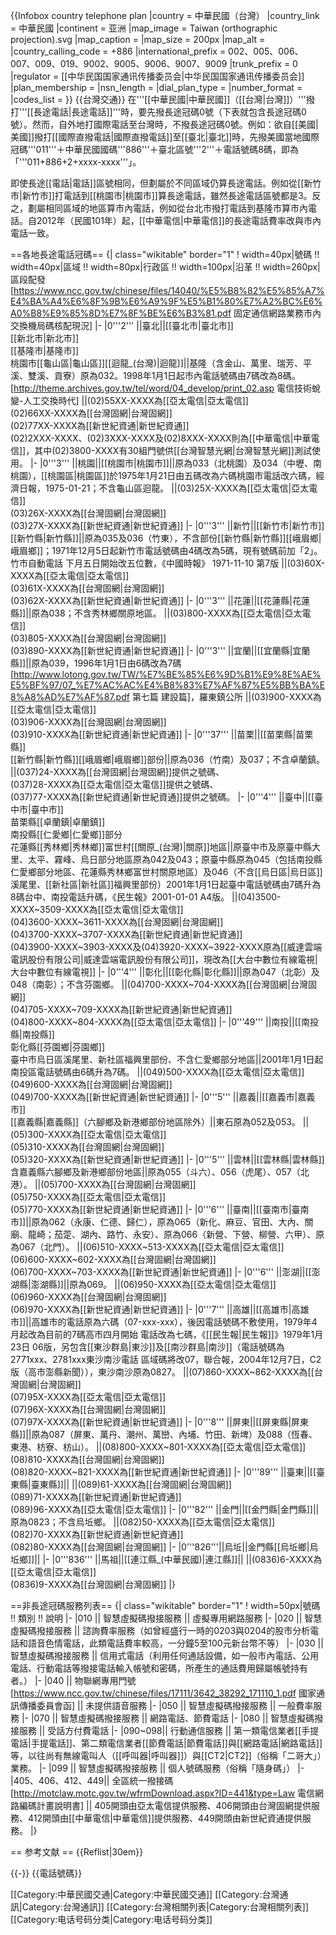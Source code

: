 {{Infobox country telephone plan
|country = 中華民國（台灣）
|country_link = 中華民國
|continent = 亚洲
|map_image = Taiwan (orthographic projection).svg
|map_caption = 
|map_size = 200px
|map_alt = 
|country_calling_code = +886
|international_prefix = 002、005、006、007、009、019、9002、9005、9006、9007、9009
|trunk_prefix =  0
|regulator = [[中华民国国家通讯传播委员会|中华民国国家通讯传播委员会]]
|plan_membership = 
|nsn_length = 
|dial_plan_type = 
|number_format = 
|codes_list = 
}}
{{台灣交通}}
在'''[[中華民國|中華民國]]（[[台灣|台灣]]）'''撥打'''[[長途電話|長途電話]]'''時，要先撥長途冠碼0號（下表就包含長途冠碼0號）。然而，自外地打國際電話至台灣時，不撥長途冠碼0號。例如：欲自[[美國|美國]]撥打[[國際直撥電話|國際直撥電話]]至[[臺北|臺北]]時，先撥美國當地國際冠碼'''011'''＋中華民國國碼'''886'''＋臺北區號'''2'''＋電話號碼8碼，即為「'''011+886+2+xxxx-xxxx'''」。

即使長途[[電話|電話]]區號相同，但劃屬於不同區域仍算長途電話。例如從[[新竹市|新竹市]]打電話到[[桃園市|桃園市]]算長途電話，雖然長途電話區號都是3。反之，劃屬相同區域的地區算市內電話，例如從台北市撥打電話到基隆市算市內電話。自2012年（民國101年）起，[[中華電信|中華電信]]的長途電話費率改與市內電話一致。

==各地長途電話冠碼==
{| class="wikitable" border="1"
! width=40px|號碼 !! width=40px|區域 !! width=80px|行政區 !! width=100px|沿革 !! width=260px|區段配發<ref>[https://www.ncc.gov.tw/chinese/files/14040/%E5%B8%82%E5%85%A7%E4%BA%A4%E6%8F%9B%E6%A9%9F%E5%B1%80%E7%A2%BC%E6%A0%B8%E9%85%8D%E7%8F%BE%E6%B3%81.pdf 固定通信網路業務市內交換機局碼核配現況]</ref>
|-
|0'''2'''  ||臺北||[[臺北市|臺北市]]<br>[[新北市|新北市]]<br>[[基隆市|基隆市]]<br>桃園市[[龜山區|龜山區]][[迴龍_(台灣)|迴龍]]||基隆（含金山、萬里、瑞芳、平溪、雙溪、貢寮）原為032。1998年1月1日起市內電話號碼由7碼改為8碼。<ref>[http://theme.archives.gov.tw/tel/word/04_develop/print_02.asp 電信技術蛻變-人工交換時代]</ref>
||(02)55XX-XXXX為[[亞太電信|亞太電信]]<br>(02)66XX-XXXX為[[台灣固網|台灣固網]]<br>(02)77XX-XXXX為[[新世紀資通|新世紀資通]]<br>(02)2XXX-XXXX、(02)3XXX-XXXX及(02)8XXX-XXXX則為[[中華電信|中華電信]]，其中(02)3800-XXXX有30組門號供[[台灣智慧光網|台灣智慧光網]]測試使用。
|-
|0'''3'''  ||桃園||[[桃園市|桃園市]]||原為033（北桃園）及034（中壢、南桃園），[[桃園區|桃園區]]於1975年1月21日由五碼改為六碼<ref>桃園市電話改六碼，經濟日報，1975-01-21</ref>；不含龜山區迴龍。
||(03)25X-XXXX為[[亞太電信|亞太電信]]<br>(03)26X-XXXX為[[台灣固網|台灣固網]]<br>(03)27X-XXXX為[[新世紀資通|新世紀資通]]
|-
|0'''3'''  ||新竹||[[新竹市|新竹市]]<br>[[新竹縣|新竹縣]]||原為035及036（竹東），不含部份[[新竹縣|新竹縣]][[峨眉鄉|峨眉鄉]]；1971年12月5日起新竹市電話號碼由4碼改為5碼，現有號碼前加「2」。<ref>竹市自動電話 下月五日開始改五位數，《中國時報》 1971-11-10 第7版</ref>
||(03)60X-XXXX為[[亞太電信|亞太電信]]<br>(03)61X-XXXX為[[台灣固網|台灣固網]]<br>(03)62X-XXXX為[[新世紀資通|新世紀資通]]
|-
|0'''3'''  ||花蓮||[[花蓮縣|花蓮縣]]||原為038；不含秀林鄉關原地區。
||(03)800-XXXX為[[亞太電信|亞太電信]]<br>(03)805-XXXX為[[台灣固網|台灣固網]]<br>(03)890-XXXX為[[新世紀資通|新世紀資通]]
|-
|0'''3'''  ||宜蘭||[[宜蘭縣|宜蘭縣]]||原為039，1996年1月1日由6碼改為7碼<ref>[http://www.lotong.gov.tw/TW/%E7%BE%85%E6%9D%B1%E9%8E%AE%E5%BF%97/07_%E7%AC%AC%E4%B8%83%E7%AF%87%E5%BB%BA%E8%A8%AD%E7%AF%87.pdf 第七篇 建設篇]，羅東鎮公所</ref>
||(03)900-XXXX為[[亞太電信|亞太電信]]<br>(03)906-XXXX為[[台灣固網|台灣固網]]<br>(03)910-XXXX為[[新世紀資通|新世紀資通]]
|-
|0'''37''' ||苗栗||[[苗栗縣|苗栗縣]]<br>[[新竹縣|新竹縣]][[峨眉鄉|峨眉鄉]]部份||原為036（竹南）及037；不含卓蘭鎮。
||(037)24-XXXX為[[台灣固網|台灣固網]]提供之號碼、<br>(037)28-XXXX為[[亞太電信|亞太電信]]提供之號碼、<br>(037)77-XXXX為[[新世紀資通|新世紀資通]]提供之號碼。
|-
|0'''4'''  ||臺中||[[臺中市|臺中市]]<br>苗栗縣[[卓蘭鎮|卓蘭鎮]]<br/>南投縣[[仁愛鄉|仁愛鄉]]部分<br/>花蓮縣[[秀林鄉|秀林鄉]]富世村[[關原_(台灣)|關原]]地區||原臺中市及原臺中縣大里、太平、霧峰、烏日部分地區原為042及043；原臺中縣原為045（包括南投縣仁愛鄉部分地區、花蓮縣秀林鄉富世村關原地區）及046（不含[[烏日區|烏日區]]溪尾里、[[新社區|新社區]]福興里部份）2001年1月1日起臺中電話號碼由7碼升為8碼<ref name="up8">台中、南投電話升碼，《民生報》2001-01-01 A4版</ref>。
||(04)3500-XXXX~3509-XXXX為[[亞太電信|亞太電信]]<br>(04)3600-XXXX~3611-XXXX為[[台灣固網|台灣固網]]<br>(04)3700-XXXX~3707-XXXX為[[新世紀資通|新世紀資通]]<br>(04)3900-XXXX~3903-XXXX及(04)3920-XXXX~3922-XXXX原為[[威達雲端電訊股份有限公司|威達雲端電訊股份有限公司]]，現改為[[大台中數位有線電視|大台中數位有線電視]]
|-
|0'''4'''  ||彰化||[[彰化縣|彰化縣]]||原為047（北彰）及048（南彰）；不含芬園鄉。
||(04)700-XXXX~704-XXXX為[[台灣固網|台灣固網]]<br>(04)705-XXXX~709-XXXX為[[新世紀資通|新世紀資通]]<br>(04)800-XXXX~804-XXXX為[[亞太電信|亞太電信]]
|-
|0'''49''' ||南投||[[南投縣|南投縣]]<br>彰化縣[[芬園鄉|芬園鄉]]<br>臺中市烏日區溪尾里、新社區福興里部份、不含仁愛鄉部分地區||2001年1月1日起南投區電話號碼由6碼升為7碼<ref name="up8"/>。
||(049)500-XXXX為[[亞太電信|亞太電信]]<br>(049)600-XXXX為[[台灣固網|台灣固網]]<br>(049)700-XXXX為[[新世紀資通|新世紀資通]]
|-
|0'''5'''  ||嘉義||[[嘉義市|嘉義市]]<br>[[嘉義縣|嘉義縣]]（六腳鄉及新港鄉部份地區除外）||東石原為052及053。
||(05)300-XXXX為[[亞太電信|亞太電信]]<br>(05)310-XXXX為[[台灣固網|台灣固網]]<br>(05)320-XXXX為[[新世紀資通|新世紀資通]]
|-
|0'''5'''  ||雲林||[[雲林縣|雲林縣]]<br>含嘉義縣六腳鄉及新港鄉部份地區||原為055（斗六）、056（虎尾）、057（北港）。
||(05)700-XXXX為[[台灣固網|台灣固網]]<br>(05)750-XXXX為[[亞太電信|亞太電信]]<br>(05)770-XXXX為[[新世紀資通|新世紀資通]]
|-
|0'''6'''  ||臺南||[[臺南市|臺南市]]||原為062（永康、仁德、歸仁），原為065（新化、麻豆、官田、大內、關廟、龍崎；茄萣、湖內、路竹、永安）、原為066（新營、下營、柳營、六甲）、原為067（北門）。
||(06)510-XXXX~513-XXXX為[[亞太電信|亞太電信]]<br>(06)600-XXXX~602-XXXX為[[台灣固網|台灣固網]]<br>(06)700-XXXX~703-XXXX為[[新世紀資通|新世紀資通]]
|-
|0'''6'''  ||澎湖||[[澎湖縣|澎湖縣]]||原為069。
||(06)950-XXXX為[[亞太電信|亞太電信]]<br>(06)960-XXXX為[[台灣固網|台灣固網]]<br>(06)970-XXXX為[[新世紀資通|新世紀資通]]
|-
|0'''7'''  ||高雄||[[高雄市|高雄市]]||高雄市的電話原為六碼（07-xxx-xxx），後因電話號碼不敷使用，1979年4月起改為目前的7碼<ref>高市四月開始 電話改為七碼，《[[民生報|民生報]]》1979年1月23日 06版</ref>，另包含[[東沙群島|東沙]]及[[南沙群島|南沙]]（電話號碼為2771xxx、2781xxx<ref>東沙南沙電話 區域碼將改07，聯合報，2004年12月7日，C2版（高市澎縣新聞）</ref>），東沙南沙原為0827。
||(07)860-XXXX~862-XXXX為[[台灣固網|台灣固網]]<br>(07)95X-XXXX為[[亞太電信|亞太電信]]<br>(07)96X-XXXX為[[台灣固網|台灣固網]]<br>(07)97X-XXXX為[[新世紀資通|新世紀資通]]
|-
|0'''8'''  ||屏東||[[屏東縣|屏東縣]]||原為087（屏東、萬丹、潮州、萬巒、內埔、竹田、新埤）及088（恆春、東港、枋寮、枋山）。
||(08)800-XXXX~801-XXXX為[[亞太電信|亞太電信]]<br>(08)810-XXXX為[[台灣固網|台灣固網]]<br>(08)820-XXXX~821-XXXX為[[新世紀資通|新世紀資通]]
|-
|0'''89''' ||臺東||[[臺東縣|臺東縣]]|| ||(089)61-XXXX為[[台灣固網|台灣固網]]<br>(089)71-XXXX為[[新世紀資通|新世紀資通]]<br>(089)96-XXXX為[[亞太電信|亞太電信]]
|-
|0'''82''' ||金門||[[金門縣|金門縣]]||原為0823；不含烏坵鄉。
||(082)50-XXXX為[[亞太電信|亞太電信]]<br>(082)70-XXXX為[[新世紀資通|新世紀資通]]<br>(082)80-XXXX為[[台灣固網|台灣固網]]
|-
|0'''826'''||烏坵||金門縣[[烏坵鄉|烏坵鄉]]||
|-
|0'''836''' ||馬祖||[[連江縣_(中華民國)|連江縣]]|| ||(0836)6-XXXX為[[亞太電信|亞太電信]]<br>(0836)9-XXXX為[[台灣固網|台灣固網]]
|}

==非長途冠碼服務列表==
{| class="wikitable" border="1"
! width=50px|號碼 !! 類別 !! 說明
|-
|010 || 智慧虛擬碼撥接服務 || 虛擬專用網路服務
|-
|020 || 智慧虛擬碼撥接服務 || 諮詢費率服務（如曾經盛行一時的0203與0204的股市分析電話和語音色情電話，此類電話費率較高，一分鐘5至100元新台幣不等）
|-
|030 || 智慧虛擬碼撥接服務 || 信用式電話（利用任何通話設備，如一般市內電話、公用電話、行動電話等撥接電話輸入帳號和密碼，所產生的通話費用歸屬帳號持有者。）
|-
|040 || 物聯網專用門號<ref>[https://www.ncc.gov.tw/chinese/files/17111/3642_38292_171110_1.pdf 國家通訊傳播委員會函]</ref> || 未提供語音服務
|-
|050 || 智慧虛擬碼撥接服務 || 一般費率服務
|-
|070 || 智慧虛擬碼撥接服務 || 網路電話、節費電話
|-
|080 || 智慧虛擬碼撥接服務 || 受話方付費電話
|-
|090~098|| 行動通信服務 || 第一類電信業者[[手提電話|手提電話]]、第二類電信業者[[節費電話|節費電話]]與[[網路電話|網路電話]]等，以往尚有無線電叫人（[[呼叫器|呼叫器]]）與[[CT2|CT2]]（俗稱「二哥大」）業務。
|-
|099 || 智慧虛擬碼撥接服務 || 個人號碼服務（俗稱「隨身碼」）
|-
|405、406、412、449|| 全區統一撥接碼<ref>[http://motclaw.motc.gov.tw/wfrmDownload.aspx?ID=441&type=Law 電信網路編碼計畫說明書]</ref> || 405開頭由亞太電信提供服務、406開頭由台灣固網提供服務、412開頭由[[中華電信|中華電信]]提供服務、449開頭由新世紀資通提供服務。
|}

== 参考文献 ==
{{Reflist|30em}}

{{-}}
{{電話號碼}}

[[Category:中華民國交通|Category:中華民國交通]]
[[Category:台灣通訊|Category:台灣通訊]]
[[Category:台灣相關列表|Category:台灣相關列表]]
[[Category:电话号码分类|Category:电话号码分类]]